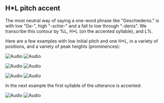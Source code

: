 H\*L pitch accent
-----------------

The most neutral way of saying a one-word phrase like "Geschiedenis." is with low "Ge-", high "-schie-" and a fall to low through "-denis". We transcribe this contour by %L, H\*L (on the accented syllable), and L%.

Here are a few examples with low initial pitch and one H\*L, in a variety of positions, and a variety of peak heights (prominences):

![Audio](audio.gif) ![Audio](./audio/gif/144.gif)

![Audio](audio.gif) ![Audio](./audio/gif/284.gif)

![Audio](audio.gif) ![Audio](./audio/gif/152.gif)

In the next example the first syllable of the utterance is accented:

![Audio](audio.gif) ![Audio](./audio/gif/074.gif)
